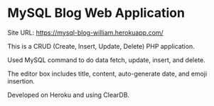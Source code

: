 # MySQL Blog Web Application

Site URL: https://mysql-blog-william.herokuapp.com/

This is a CRUD (Create, Insert, Update, Delete) PHP application. 

Used MySQL command to do data fetch, update, insert, and delete.

The editor box includes title, content, auto-generate date, and emoji insertion.

Developed on Heroku and using ClearDB.